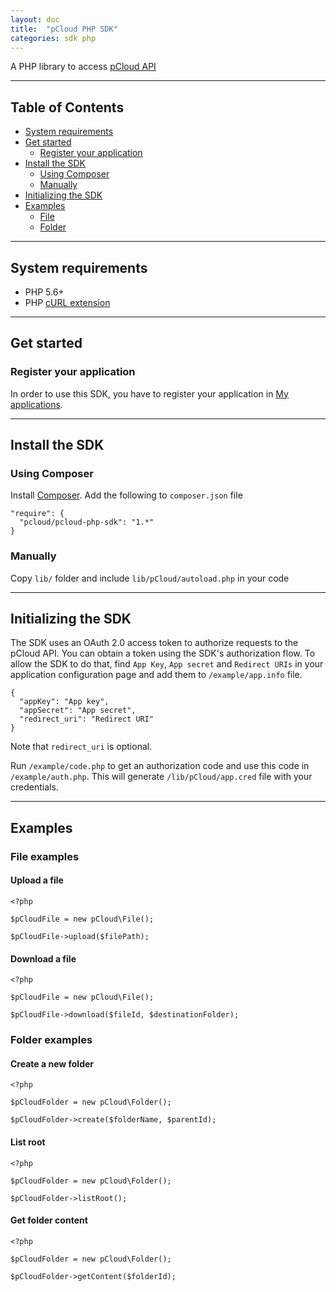 ```yaml
---
layout: doc
title:  "pCloud PHP SDK"
categories: sdk php
---
```


A PHP library to access [pCloud API](https://docs.pcloud.com/)

---

## Table of Contents
* [System requirements](#system-requirements)
* [Get started](#get-started)
  * [Register your application](#register-your-application)
* [Install the SDK](#install-the-sdk)
  * [Using Composer](#using-composer)
  * [Manually](#manually)
* [Initializing the SDK](#initializing-the-sdk)
* [Examples](#examples)
  * [File](#file-examples)
  * [Folder](#folder-examples)

---

## System requirements

  * PHP 5.6+
  * PHP [cURL extension](http://php.net/manual/en/curl.setup.php)

---

## Get started

### Register your application

In order to use this SDK, you have to register your application in [My applications](https://docs.pcloud.com/oauth/index.html).

---

## Install the SDK

### Using Composer

Install [Composer](http://getcomposer.org/download/). Add the following to `composer.json` file

~~~~
"require": {
  "pcloud/pcloud-php-sdk": "1.*"
}
~~~~

### Manually

Copy `lib/` folder and include `lib/pCloud/autoload.php` in your code

---

## Initializing the SDK

The SDK uses an OAuth 2.0 access token to authorize requests to the pCloud API.
You can obtain a token using the SDK's authorization flow.
To allow the SDK to do that, find `App Key`, `App secret` and `Redirect URIs` in your application configuration page and add them to `/example/app.info` file.

~~~~
{
  "appKey": "App key",
  "appSecret": "App secret",
  "redirect_uri": "Redirect URI"
}
~~~~

Note that `redirect_uri` is optional.

Run `/example/code.php` to get an authorization code and use this code in `/example/auth.php`. This will generate `/lib/pCloud/app.cred` file with your credentials.

---

## Examples

### File examples

#### Upload a file
~~~
<?php

$pCloudFile = new pCloud\File();

$pCloudFile->upload($filePath);
~~~

#### Download a file
~~~
<?php

$pCloudFile = new pCloud\File();

$pCloudFile->download($fileId, $destinationFolder);
~~~

### Folder examples

#### Create a new folder

~~~
<?php

$pCloudFolder = new pCloud\Folder();

$pCloudFolder->create($folderName, $parentId);
~~~


#### List root

~~~
<?php

$pCloudFolder = new pCloud\Folder();

$pCloudFolder->listRoot();
~~~

#### Get folder content

~~~
<?php

$pCloudFolder = new pCloud\Folder();

$pCloudFolder->getContent($folderId);
~~~
